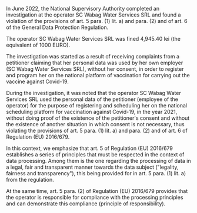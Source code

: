 In June 2022, the National Supervisory Authority completed an investigation at the operator SC Wabag Water Services SRL and found a violation of the provisions of art. 5 para. (1) lit. a) and para. (2) and of art. 6 of the General Data Protection Regulation.

The operator SC Wabag Water Services SRL was fined 4,945.40 lei (the equivalent of 1000 EURO).

The investigation was started as a result of receiving complaints from a petitioner claiming that her personal data was used by her own employer (SC Wabag Water Services SRL), without her consent, in order to register and program her on the national platform of vaccination for carrying out the vaccine against Covid-19.

During the investigation, it was noted that the operator SC Wabag Water Services SRL used the personal data of the petitioner (employee of the operator) for the purpose of registering and scheduling her on the national scheduling platform for vaccination against Covid-19, in the year 2021, without doing proof of the existence of the petitioner's consent and without the existence of another situation in which consent is not necessary, thus violating the provisions of art. 5 para. (1) lit. a) and para. (2) and of art. 6 of Regulation (EU) 2016/679.

In this context, we emphasize that art. 5 of Regulation (EU) 2016/679 establishes a series of principles that must be respected in the context of data processing. Among them is the one regarding the processing of data in a legal, fair and transparent manner towards the data subject ("legality, fairness and transparency"), this being provided for in art. 5 para. (1) lit. a) from the regulation.

At the same time, art. 5 para. (2) of Regulation (EU) 2016/679 provides that the operator is responsible for compliance with the processing principles and can demonstrate this compliance (principle of responsibility).
